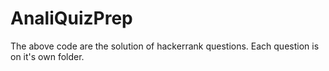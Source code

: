 # AnaliQuizPrep
The above code are the solution of hackerrank questions. Each question is on it's own folder.

